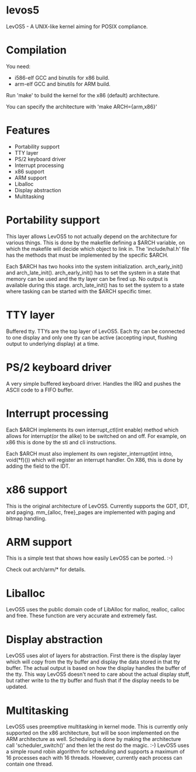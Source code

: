 levos5
======

LevOS5 - A UNIX-like kernel aiming for POSIX compliance.

Compilation
===========

You need:
* i586-elf GCC and binutils for x86 build.
* arm-elf GCC and binutils for ARM build.

Run 'make' to build the kernel for the x86 (default) architecture.

You can specify the architecture with 'make ARCH={arm,x86}'

Features
========

* Portability support
* TTY layer
* PS/2 keyboard driver
* Interrupt processing
* x86 support
* ARM support
* Liballoc
* Display abstraction
* Multitasking


Portability support
===================

This layer allows LevOS5 to not actually depend on the architecture for various things. This is done by the makefile defining a $ARCH variable, on which the makefile will decide which object to link in. The 'include/hal.h' file has the methods that must be implemented by the specific $ARCH.

Each $ARCH has two hooks into the system initialization. arch_early_init() and arch_late_init().
arch_early_init() has to set the system in a state that memory can be used and the tty layer can be fired up. No output is available during this stage.
arch_late_init() has to set the system to a state where tasking can be started with the $ARCH specific timer.

TTY layer
=========

Buffered tty. TTYs are the top layer of LevOS5. Each tty can be connected to one display and only one tty can be active (accepting input, flushing output to underlying display) at a time. 

PS/2 keyboard driver
====================

A very simple buffered keyboard driver. Handles the IRQ and pushes the ASCII code to a FIFO buffer.

Interrupt processing
====================

Each $ARCH implements its own interrupt_ctl(int enable) method which allows for interrupt(or the alike) to be switched on and off. For example, on x86 this is done by the sti and cli instructions.

Each $ARCH must also implement its own register_interrupt(int intno, void(*f)()) which will register an interrupt handler. On X86, this is done by adding the field to the IDT.

x86 support
===========

This is the original architecture of LevOS5. Currently supports the GDT, IDT, and paging.
mm_{alloc, free}_pages are implemented with paging and bitmap handling.

ARM support
===========

This is a simple test that shows how easily LevOS5 can be ported. :-)

Check out arch/arm/* for details.

Liballoc
========

LevOS5 uses the public domain code of LibAlloc for malloc, realloc, calloc and free. These function are very accurate and extremely fast.

Display abstraction
===================

LevOS5 uses alot of layers for abstraction. First there is the display layer which will copy from the tty buffer and display the data stored in that tty buffer. The actual output is based on how the display handles the buffer of the tty. This way LevOS5 doesn't need to care about the actual display stuff, but rather write to the tty buffer and flush that if the display needs to be updated.

Multitasking
============

LevOS5 uses preemptive multitasking in kernel mode. This is currently only supported on the x86 architecture, but will be soon implemented on the ARM architecture as well. Scheduling is done by making the architecture call 'scheduler_switch()' and then let the rest do the magic. :-) LevOS5 uses a simple round robin algorithm for scheduling and supports a maximum of 16 processes each with 16 threads. However, currently each process can contain one thread.
